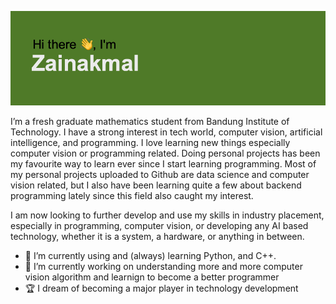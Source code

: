 ![Banner](https://raw.githubusercontent.com/mzainakmal/mzainakmal/master/profilebanner.png)

I’m a fresh graduate mathematics student from Bandung Institute of Technology. I have a strong interest in tech world, computer vision, artificial intelligence, and programming. I love learning new things especially computer vision or programming related. Doing personal projects has been my favourite way to learn ever since I start learning programming. Most of my personal projects uploaded to Github are data science and computer vision related, but I also have been learning quite a few about backend programming lately since this field also caught my interest.

I am now looking to further develop and use my skills in industry placement, especially in programming, computer vision, or developing any AI based technology, whether it is a system, a hardware, or anything in between.

- 🌱 I’m currently using and (always) learning Python, and C++.
- 🔭 I’m currently working on understanding more and more computer vision algorithm and learnign to become a better programmer
- 🏆 I dream of becoming a major player in technology development

<!--
**mzainakmal/mzainakmal** is a ✨ _special_ ✨ repository because its `README.md` (this file) appears on your GitHub profile.

Here are some ideas to get you started:

- 🔭 I’m currently working on ...
- 🌱 I’m currently learning ...
- 👯 I’m looking to collaborate on ...
- 🤔 I’m looking for help with ...
- 💬 Ask me about ...
- 📫 How to reach me: ...
- 😄 Pronouns: ...
- ⚡ Fun fact: ...
-->
